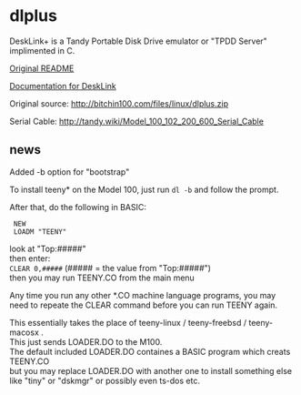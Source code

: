 # dlplus
DeskLink+ is a Tandy Portable Disk Drive emulator or "TPDD Server" implimented in C.

[Original README](README.txt)

[Documentation for DeskLink](dl.do)

Original source: <http://bitchin100.com/files/linux/dlplus.zip>

Serial Cable: <http://tandy.wiki/Model_100_102_200_600_Serial_Cable>

## news
Added -b option for "bootstrap"

To install teeny* on the Model 100, just run
```dl -b```
and follow the prompt.

After that, do the following in BASIC:
```
 NEW
 LOADM "TEENY"
```
look at "Top:#####"  
then enter:  
```CLEAR 0,#####``` (##### = the value from "Top:#####")  
then you may run TEENY.CO from the main menu

Any time you run any other *.CO machine language programs, you may need to repeate the CLEAR command before you can run TEENY again.

This essentially takes the place of teeny-linux / teeny-freebsd / teeny-macosx .  
This just sends LOADER.DO to the M100.  
The default included LOADER.DO containes a BASIC program which creats TEENY.CO  
but you may replace LOADER.DO with another one to install something else like "tiny" or "dskmgr" or possibly even ts-dos etc.

